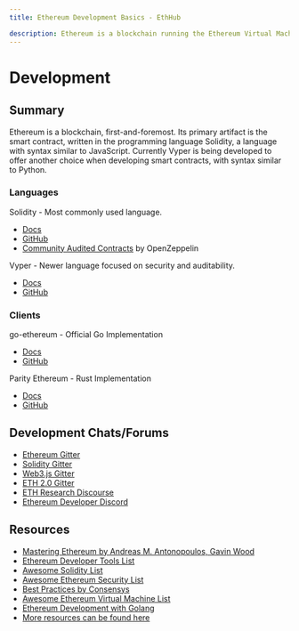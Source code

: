 ```yaml
---
title: Ethereum Development Basics - EthHub

description: Ethereum is a blockchain running the Ethereum Virtual Machine (EVM). Applications can be developed with scripting languages, including Solidity and Vyper.
---
```


# Development

## Summary

Ethereum is a blockchain, first-and-foremost. Its primary artifact is the smart contract, written in the programming language Solidity, a language with syntax similar to JavaScript. Currently Vyper is being developed to offer another choice when developing smart contracts, with syntax similar to Python.

### Languages

Solidity - Most commonly used language.

- [Docs](https://solidity.readthedocs.io/en/latest/)
- [GitHub](https://github.com/ethereum/solidity)
- [Community Audited Contracts](https://github.com/OpenZeppelin/openzeppelin-contracts) by OpenZeppelin

Vyper - Newer language focused on security and auditability.

- [Docs](https://vyper.readthedocs.io/en/latest/)
- [GitHub](https://github.com/ethereum/vyper)

### Clients

go-ethereum - Official Go Implementation

- [Docs](https://github.com/ethereum/go-ethereum/wiki)
- [GitHub](https://github.com/ethereum/go-ethereum)

Parity Ethereum - Rust Implementation

- [Docs](https://wiki.parity.io/Setup)
- [GitHub](https://github.com/paritytech/parity-ethereum)

## Development Chats/Forums

- [Ethereum Gitter](https://gitter.im/ethereum/home)
- [Solidity Gitter](https://gitter.im/ethereum/solidity/)
- [Web3.js Gitter](https://gitter.im/ethereum/web3.js)
- [ETH 2.0 Gitter](https://gitter.im/ethereum/sharding)
- [ETH Research Discourse](https://ethresear.ch/)
- [Ethereum Developer Discord](https://discord.gg/5W5tVb3)

## Resources

- [Mastering Ethereum by Andreas M. Antonopoulos, Gavin Wood](https://github.com/ethereumbook/ethereumbook)
- [Ethereum Developer Tools List](https://github.com/ConsenSys/ethereum-developer-tools-list)
- [Awesome Solidity List](https://github.com/bkrem/awesome-solidity)
- [Awesome Ethereum Security List](https://github.com/trailofbits/awesome-ethereum-security)
- [Best Practices by Consensys](https://consensys.github.io/smart-contract-best-practices/)
- [Awesome Ethereum Virtual Machine List](<https://github.com/ethereum/wiki/wiki/Ethereum-Virtual-Machine-(EVM)-Awesome-List>)
- [Ethereum Development with Golang](https://goethereumbook.org/en/)
- [More resources can be found here](https://docs.ethhub.io/ethereum-basics/resources#ethereum-development)
